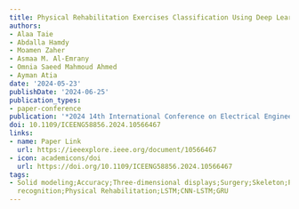 ```yaml
---
title: Physical Rehabilitation Exercises Classification Using Deep Learning Models
authors:
- Alaa Taie
- Abdalla Hamdy
- Moamen Zaher
- Asmaa M. Al-Emrany
- Omnia Saeed Mahmoud Ahmed
- Ayman Atia
date: '2024-05-23'
publishDate: '2024-06-25'
publication_types:
- paper-conference
publication: '*2024 14th International Conference on Electrical Engineering (ICEENG)*'
doi: 10.1109/ICEENG58856.2024.10566467
links:
- name: Paper Link
  url: https://ieeexplore.ieee.org/document/10566467
- icon: academicons/doi
  url: https://doi.org/10.1109/ICEENG58856.2024.10566467
tags:
- Solid modeling;Accuracy;Three-dimensional displays;Surgery;Skeleton;Pattern recognition;Object
  recognition;Physical Rehabilitation;LSTM;CNN-LSTM;GRU
---
```

